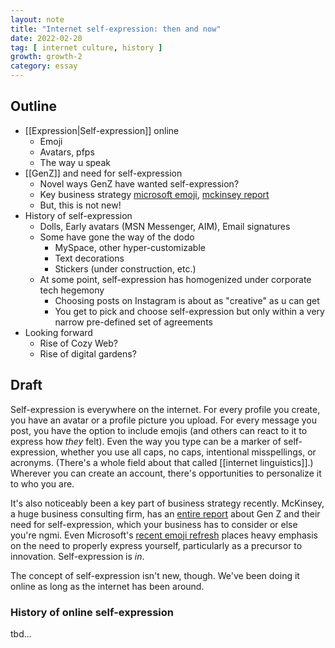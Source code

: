 ```yaml
---
layout: note
title: "Internet self-expression: then and now"
date: 2022-02-20
tag: [ internet culture, history ]
growth: growth-2
category: essay
---
```


## Outline 

- [[Expression|Self-expression]] online
    - Emoji
    - Avatars, pfps
    - The way u speak
- [[GenZ]] and need for self-expression
    - Novel ways GenZ have wanted self-expression?
    - Key business strategy [microsoft emoji](https://medium.com/microsoft-design/emotionality-at-work-398182387adc), [mckinsey report](https://www.mckinsey.com/industries/consumer-packaged-goods/our-insights/true-gen-generation-z-and-its-implications-for-companies)
    - But, this is not new!
- History of self-expression
    - Dolls, Early avatars (MSN Messenger, AIM), Email signatures
    - Some have gone the way of the dodo
        - MySpace, other hyper-customizable
        - Text decorations
        - Stickers (under construction, etc.)
    - At some point, self-expression has homogenized under corporate tech hegemony
        - Choosing posts on Instagram is about as "creative" as u can get
        - You get to pick and choose self-expression but only within a very narrow pre-defined set of agreements
- Looking forward
    - Rise of Cozy Web?
    - Rise of digital gardens?

## Draft

Self-expression is everywhere on the internet. For every profile you create, you have an avatar or a profile picture you upload. For every message you post, you have the option to include emojis (and others can react to it to express how *they* felt). Even the way you type can be a marker of self-expression, whether you use all caps, no caps, intentional misspellings, or acronyms. (There's a whole field about that called [[internet linguistics]].) Wherever you can create an account, there's opportunities to personalize it to who you are.

It's also noticeably been a key part of business strategy recently. McKinsey, a huge business consulting firm, has an [entire report](https://www.mckinsey.com/industries/consumer-packaged-goods/our-insights/true-gen-generation-z-and-its-implications-for-companies) about Gen Z and their need for self-expression, which your business has to consider or else you're ngmi. Even Microsoft's [recent emoji refresh](https://medium.com/microsoft-design/emotionality-at-work-398182387adc) places heavy emphasis on the need to properly express yourself, particularly as a precursor to innovation. Self-expression is *in*. 

The concept of self-expression isn't new, though. We've been doing it online as long as the internet has been around. 

### History of online self-expression

tbd...